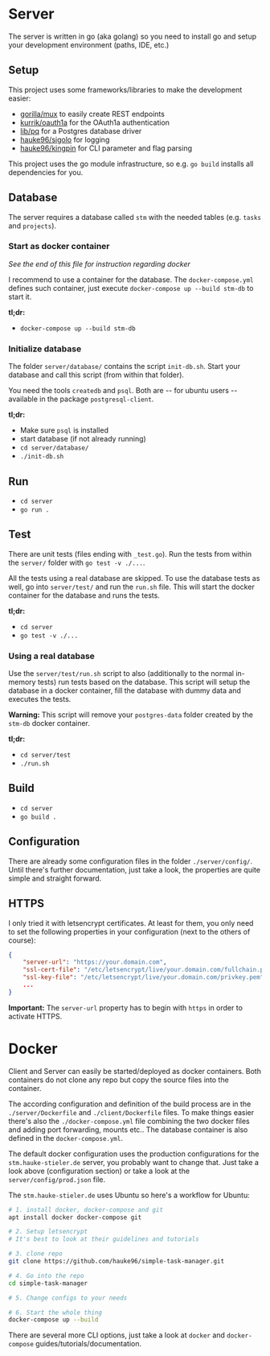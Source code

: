 # Server

The server is written in go (aka golang) so you need to install go and setup your development environment (paths, IDE, etc.)

## Setup
This project uses some frameworks/libraries to make the development easier:

* [gorilla/mux](https://github.com/gorilla/mux) to easily create REST endpoints
* [kurrik/oauth1a](https://github.com/kurrik/oauth1a) for the OAuth1a authentication
* [lib/pq](https://github.com/lib/pq) for a Postgres database driver
* [hauke96/sigolo](https://github.com/hauke96/sigolo) for logging
* [hauke96/kingpin](https://github.com/hauke96/kingpin) for CLI parameter and flag parsing

This project uses the go module infrastructure, so e.g. `go build` installs all dependencies for you.

## Database

The server requires a database called `stm` with the needed tables (e.g. `tasks` and `projects`).

### Start as docker container

*See the end of this file for instruction regarding docker*

I recommend to use a container for the database.
The `docker-compose.yml` defines such container, just execute `docker-compose up --build stm-db` to start it.

**tl;dr:**
* `docker-compose up --build stm-db`

### Initialize database 

The folder `server/database/` contains the script `init-db.sh`.
Start your database and call this script (from within that folder).

You need the tools `createdb` and `psql`. Both are -- for ubuntu users -- available in the package `postgresql-client`.

**tl;dr:**
* Make sure `psql` is installed
* start database (if not already running)
* `cd server/database/`
* `./init-db.sh`

## Run

* `cd server`
* `go run .`

## Test

There are unit tests (files ending with `_test.go`).
Run the tests from within the `server/` folder with `go test -v ./...`.

All the tests using a real database are skipped.
To use the database tests as well, go into `server/test/` and run the `run.sh` file.
This will start the docker container for the database and runs the tests. 

**tl;dr:**
* `cd server`
* `go test -v ./...`

### Using a real database

Use the `server/test/run.sh` script to also (additionally to the normal in-memory tests) run tests based on the database.
This script will setup the database in a docker container, fill the database with dummy data and executes the tests.

**Warning:**
This script will remove your `postgres-data` folder created by the `stm-db` docker container.

**tl;dr:**
* `cd server/test`
* `./run.sh`

## Build

* `cd server`
* `go build .`

## Configuration

There are already some configuration files in the folder `./server/config/`.
Until there's further documentation, just take a look, the properties are quite simple and straight forward.

## HTTPS

I only tried it with letsencrypt certificates.
At least for them, you only need to set the following properties in your configuration (next to the others of course):

```json
{
	"server-url": "https://your.domain.com",
	"ssl-cert-file": "/etc/letsencrypt/live/your.domain.com/fullchain.pem",
	"ssl-key-file": "/etc/letsencrypt/live/your.domain.com/privkey.pem",
	...
}
```

**Important:** The `server-url` property has to begin with `https` in order to activate HTTPS.

# Docker

Client and Server can easily be started/deployed as docker containers.
Both containers do not clone any repo but copy the source files into the container.

The according configuration and definition of the build process are in the `./server/Dockerfile` and `./client/Dockerfile` files.
To make things easier there's also the `./docker-compose.yml` file combining the two docker files and adding port forwarding, mounts etc..
The database container is also defined in the `docker-compose.yml`.

The default docker configuration uses the production configurations for the `stm.hauke-stieler.de` server, you probably want to change that.
Just take a look above (configuration section) or take a look at the `server/config/prod.json` file.

The `stm.hauke-stieler.de` uses Ubuntu so here's a workflow for Ubuntu:

```bash
# 1. install docker, docker-compose and git
apt install docker docker-compose git

# 2. Setup letsencrypt
# It's best to look at their guidelines and tutorials

# 3. clone repo
git clone https://github.com/hauke96/simple-task-manager.git

# 4. Go into the repo
cd simple-task-manager

# 5. Change configs to your needs

# 6. Start the whole thing
docker-compose up --build
```

There are several more CLI options, just take a look at `docker` and `docker-compose` guides/tutorials/documentation.